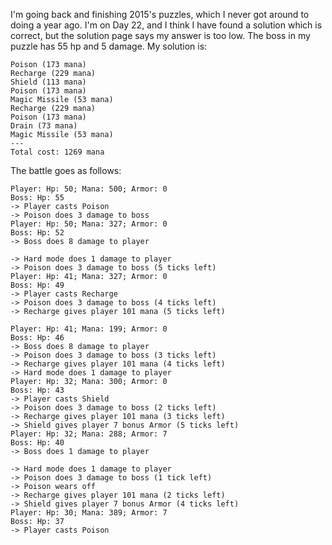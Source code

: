 I'm going back and finishing 2015's puzzles, which I never got around to doing a year ago. I'm on Day 22, and I think I have found a solution which is correct, but the solution page says my answer is too low. The boss in my puzzle has 55 hp and 5 damage. My solution is:

    Poison (173 mana)
    Recharge (229 mana)
    Shield (113 mana)
    Poison (173 mana)
    Magic Missile (53 mana)
    Recharge (229 mana)
    Poison (173 mana)
    Drain (73 mana)
    Magic Missile (53 mana)
    ---
    Total cost: 1269 mana

The battle goes as follows:

    Player: Hp: 50; Mana: 500; Armor: 0
    Boss: Hp: 55
    -> Player casts Poison
    -> Poison does 3 damage to boss
    Player: Hp: 50; Mana: 327; Armor: 0
    Boss: Hp: 52
    -> Boss does 8 damage to player

    -> Hard mode does 1 damage to player
    -> Poison does 3 damage to boss (5 ticks left)
    Player: Hp: 41; Mana: 327; Armor: 0
    Boss: Hp: 49
    -> Player casts Recharge
    -> Poison does 3 damage to boss (4 ticks left)
    -> Recharge gives player 101 mana (5 ticks left)

    Player: Hp: 41; Mana: 199; Armor: 0
    Boss: Hp: 46
    -> Boss does 8 damage to player
    -> Poison does 3 damage to boss (3 ticks left)
    -> Recharge gives player 101 mana (4 ticks left)
    -> Hard mode does 1 damage to player
    Player: Hp: 32; Mana: 300; Armor: 0
    Boss: Hp: 43
    -> Player casts Shield
    -> Poison does 3 damage to boss (2 ticks left)
    -> Recharge gives player 101 mana (3 ticks left)
    -> Shield gives player 7 bonus Armor (5 ticks left)
    Player: Hp: 32; Mana: 288; Armor: 7
    Boss: Hp: 40
    -> Boss does 1 damage to player

    -> Hard mode does 1 damage to player
    -> Poison does 3 damage to boss (1 tick left)
    -> Poison wears off
    -> Recharge gives player 101 mana (2 ticks left)
    -> Shield gives player 7 bonus Armor (4 ticks left)
    Player: Hp: 30; Mana: 389; Armor: 7
    Boss: Hp: 37
    -> Player casts Poison
